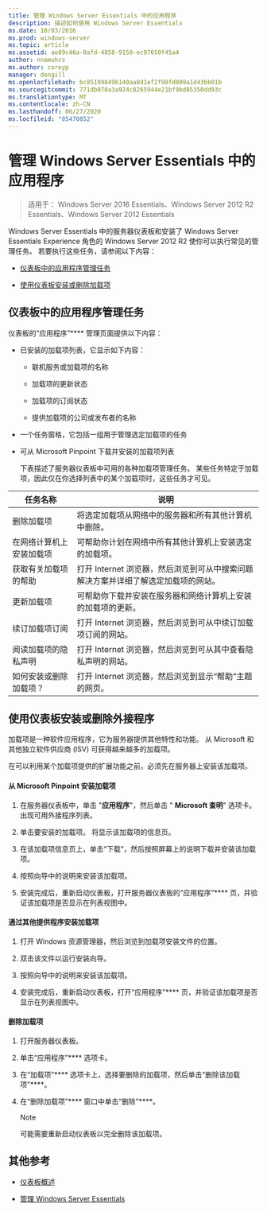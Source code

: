 ```yaml
---
title: 管理 Windows Server Essentials 中的应用程序
description: 描述如何使用 Windows Server Essentials
ms.date: 10/03/2016
ms.prod: windows-server
ms.topic: article
ms.assetid: ae89c46a-0afd-4858-9150-ec97650f45a4
author: nnamuhcs
ms.author: coreyp
manager: dongill
ms.openlocfilehash: bc85199849b140aa8d1ef2f98fd009a1d43bb01b
ms.sourcegitcommit: 771db070a3a924c8265944e21bf9bd85350dd93c
ms.translationtype: MT
ms.contentlocale: zh-CN
ms.lasthandoff: 06/27/2020
ms.locfileid: "85470852"
---
```

# <a name="manage-applications-in-windows-server-essentials"></a>管理 Windows Server Essentials 中的应用程序

>适用于： Windows Server 2016 Essentials、Windows Server 2012 R2 Essentials、Windows Server 2012 Essentials

 Windows Server Essentials 中的服务器仪表板和安装了 Windows Server Essentials Experience 角色的 Windows Server 2012 R2 使你可以执行常见的管理任务。 若要执行这些任务，请参阅以下内容：

-   [仪表板中的应用程序管理任务](Manage-Applications-in-Windows-Server-Essentials.md#BKMK_1)

-   [使用仪表板安装或删除加载项](Manage-Applications-in-Windows-Server-Essentials.md#BKMK_2)

##  <a name="application-management-tasks-in-the-dashboard"></a><a name="BKMK_1"></a>仪表板中的应用程序管理任务
 仪表板的“应用程序”**** 管理页面提供以下内容：

- 已安装的加载项列表，它显示如下内容：

  -   联机服务或加载项的名称

  -   加载项的更新状态

  -   加载项的订阅状态

  -   提供加载项的公司或发布者的名称

- 一个任务窗格，它包括一组用于管理选定加载项的任务

- 可从 Microsoft Pinpoint 下载并安装的加载项列表

  下表描述了服务器仪表板中可用的各种加载项管理任务。 某些任务特定于加载项，因此仅在你选择列表中的某个加载项时，这些任务才可见。

|任务名称|说明|
|---------------|-----------------|
|删除加载项|将选定加载项从网络中的服务器和所有其他计算机中删除。|
|在网络计算机上安装加载项|可帮助你计划在网络中所有其他计算机上安装选定的加载项。|
|获取有关加载项的帮助|打开 Internet 浏览器，然后浏览到可从中搜索问题解决方案并详细了解选定加载项的网站。|
|更新加载项|可帮助你下载并安装在服务器和网络计算机上安装的加载项的更新。|
|续订加载项订阅|打开 Internet 浏览器，然后浏览到可从中续订加载项订阅的网站。|
|阅读加载项的隐私声明|打开 Internet 浏览器，然后浏览到可从其中查看隐私声明的网站。|
|如何安装或删除加载项？|打开 Internet 浏览器，然后浏览到显示“帮助”主题的网页。|

##  <a name="install-or-remove-add-ins-using-the-dashboard"></a><a name="BKMK_2"></a>使用仪表板安装或删除外接程序
 加载项是一种软件应用程序，它为服务器提供其他特性和功能。 从 Microsoft 和其他独立软件供应商 (ISV) 可获得越来越多的加载项。

 在可以利用某个加载项提供的扩展功能之前，必须先在服务器上安装该加载项。

#### <a name="to-install-an-add-in-from-microsoft-pinpoint"></a>从 Microsoft Pinpoint 安装加载项

1.  在服务器仪表板中，单击 "**应用程序**"，然后单击 " **Microsoft 查明**" 选项卡。 出现可用外接程序列表。

2.  单击要安装的加载项。 将显示该加载项的信息页。

3.  在该加载项信息页上，单击“下载”，然后按照屏幕上的说明下载并安装该加载项。

4.  按照向导中的说明来安装该加载项。

5.  安装完成后，重新启动仪表板，打开服务器仪表板的“应用程序”**** 页，并验证该加载项是否显示在列表视图中。

#### <a name="to-install-an-add-in-from-another-provider"></a>通过其他提供程序安装加载项

1.  打开 Windows 资源管理器，然后浏览到加载项安装文件的位置。

2.  双击该文件以运行安装向导。

3.  按照向导中的说明来安装该加载项。

4.  安装完成后，重新启动仪表板，打开“应用程序”**** 页，并验证该加载项是否显示在列表视图中。

#### <a name="to-remove-an-add-in"></a>删除加载项

1.  打开服务器仪表板。

2.  单击“应用程序”**** 选项卡。

3.  在“加载项”**** 选项卡上，选择要删除的加载项，然后单击“删除该加载项”****。

4.  在“删除加载项”**** 窗口中单击“删除”****。

    > [!NOTE]
    >  可能需要重新启动仪表板以完全删除该加载项。

## <a name="additional-references"></a>其他参考

-   [仪表板概述](Overview-of-the-Dashboard-in-Windows-Server-Essentials.md)

-   [管理 Windows Server Essentials](Manage-Windows-Server-Essentials.md)
